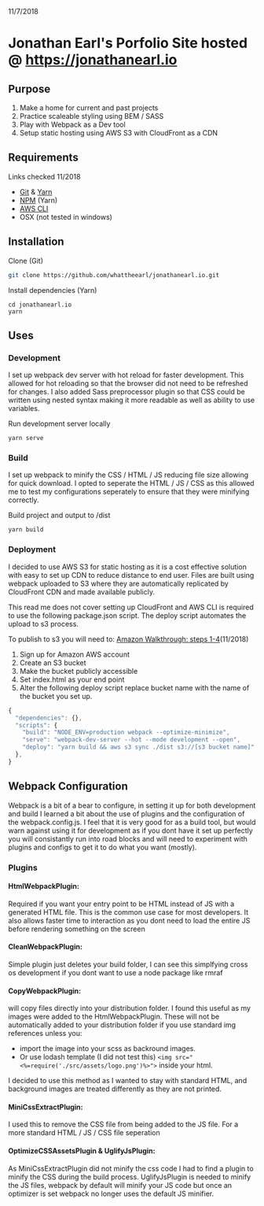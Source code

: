 11/7/2018
# Jonathan Earl's Porfolio Site hosted @ https://jonathanearl.io

## Purpose
1. Make a home for current and past projects
2. Practice scaleable styling using BEM / SASS
3. Play with Webpack as a Dev tool
4. Setup static hosting using AWS S3 with CloudFront as a CDN

## Requirements
Links checked 11/2018
* [Git](https://git-scm.com/downloads) & [Yarn](https://yarnpkg.com/lang/en/docs/install/)
* [NPM](https://www.npmjs.com/get-npm) (Yarn)
* [AWS CLI](https://aws.amazon.com/cli/)
* OSX (not tested in windows)

## Installation
Clone (Git)
```bash
git clone https://github.com/whattheearl/jonathanearl.io.git
```

Install dependencies (Yarn)
```
cd jonathanearl.io
yarn
```

## Uses
### Development
I set up webpack dev server with hot reload for faster development. This allowed for hot reloading so that the browser did not need to be refreshed for changes. I also added Sass preprocessor plugin so that CSS could be written using nested syntax making it more readable as well as ability to use variables.

Run development server locally
```
yarn serve
```

### Build
I set up webpack to minify the CSS / HTML / JS reducing file size allowing for quick download. I opted to seperate the HTML / JS / CSS as this allowed me to test my configurations seperately to ensure that they were minifying correctly.

Build project and output to /dist
```
yarn build
```

### Deployment
I decided to use AWS S3 for static hosting as it is a cost effective solution with easy to set up CDN to reduce distance to end user. Files are built using webpack uploaded to S3 where they are automatically replicated by CloudFront CDN and made available publicly.

This read me does not cover setting up CloudFront and AWS CLI is required to use the following package.json script. The deploy script automates the upload to s3 process.

To publish to s3 you will need to: [Amazon Walkthrough: steps 1-4](https://docs.aws.amazon.com/AmazonS3/latest/dev/hosting-websites-on-s3-examples.html)(11/2018)
1. Sign up for Amazon AWS account 
2. Create an S3 bucket
3. Make the bucket publicly accessible
4. Set index.html as your end point
5. Alter the following deploy script replace bucket name with the name of the bucket you set up.

```javascript
{
  "dependencies": {},
  "scripts": {
    "build": "NODE_ENV=production webpack --optimize-minimize",
    "serve": "webpack-dev-server --hot --mode development --open",
    "deploy": "yarn build && aws s3 sync ./dist s3://[s3 bucket name]"
  },
}
```

## Webpack Configuration
Webpack is a bit of a bear to configure, in setting it up for both development and build I learned a bit about the use of plugins and the configuration of the webpack.config.js. I feel that it is very good for as a build tool, but would warn against using it for development as if you dont have it set up perfectly you will consistantly run into road blocks and will need to experiment with plugins and configs to get it to do what you want (mostly).

### Plugins
#### HtmlWebpackPlugin: 
Required if you want your entry point to be HTML instead of JS with a generated HTML file. This is the common use case for most developers. It also allows faster time to interaction as you dont need to load the entire JS before rendering something on the screen

#### CleanWebpackPlugin:
Simple plugin just deletes your build folder, I can see this simplfying cross os development if you dont want to use a node package like rmraf

#### CopyWebpackPlugin:
will copy files directly into your distribution folder. I found this useful as my images were added to the HtmlWebpackPlugin. These will not be automatically added to your distribution folder if you use standard img references unless you:

* import the image into your scss as backround images. 
* Or use lodash template (I did not test this) `<img src="<%=require('./src/assets/logo.png')%>">` inside your html.

I decided to use this method as I wanted to stay with standard HTML, and background images are treated differently as they are not printed.

#### MiniCssExtractPlugin:
I used this to remove the CSS file from being added to the JS file. For a more standard HTML / JS / CSS file seperation

#### OptimizeCSSAssetsPlugin & UglifyJsPlugin:
As MiniCssExtractPlugin did not minify the css code I had to find a plugin to minify the CSS during the build process. UglifyJsPlugin is needed to minify the JS files, webpack by default will minify your JS code but once an optimizer is set webpack no longer uses the default JS minifier.

